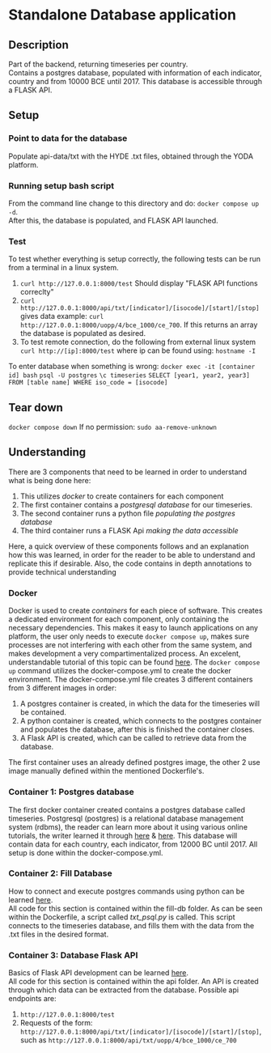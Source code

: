 # Standalone Database application
## Description
Part of the backend, returning timeseries per country.  
Contains a postgres database, populated with information of each indicator, country and from 10000 BCE until 2017. This database is accessible through a FLASK API.

## Setup 
### Point to data for the database
Populate api-data/txt with the HYDE .txt files, obtained through the YODA platform.

### Running setup bash script
From the command line change to this directory and do:
`docker compose up -d`.  
After this, the database is populated, and FLASK API launched.

### Test
To test whether everything is setup correctly, the following tests can be run from a terminal in a linux system.
1) `curl http://127.0.0.1:8000/test` Should display "FLASK API functions correclty" 
2) `curl http://127.0.0.1:8000/api/txt/[indicator]/[isocode]/[start]/[stop]` gives data
example: `curl http://127.0.0.1:8000/uopp/4/bce_1000/ce_700`. If this returns an array the database is populated as desired.
3) To test remote connection, do the following from external linux system `curl http://[ip]:8000/test`
where ip can be found using: `hostname -I`

To enter database when something is wrong:
`docker exec -it [container id] bash`
`psql -U postgres`
`\c timeseries`
`SELECT [year1, year2, year3] FROM [table name] WHERE iso_code = [isocode]`

## Tear down
`docker compose down`
If no permission: `sudo aa-remove-unknown`

## Understanding
There are 3 components that need to be learned in order to understand what is being done here:
1) This utilizes *docker* to create containers for each component
2) The first container contains a *postgresql database* for our timeseries.
3) The second container runs a python file *populating the postgres database*
4) The third container runs a FLASK Api *making the data accessible*  <br/>

Here, a quick overview of these components follows and an explanation how this was learned, in order for the reader to be able to understand and replicate this if desirable. Also, the code contains in depth annotations to provide technical understanding

### Docker
Docker is used to create *containers* for each piece of software. This creates a dedicated environment for each component, only containing the necessary dependencies. This makes it easy to launch applications on any platform, the user only needs to execute `docker compose up`, makes sure processes are not interfering with each other from the same system, and makes development a very compartimentalized process. An excelent, understandable tutorial of this topic can be found [here](https://docker-curriculum.com/).
The `docker compose up` command utilizes the docker-compose.yml to create the docker environment.
The docker-compose.yml file creates 3 different containers from 3 different images in order:
1) A postgres container is created, in which the data for the timeseries will be contained.
2) A python container is created, which connects to the postgres container and populates the database, after this is finished the container closes.
3) A Flask API is created, which can be called to retrieve data from the database. <br/>

The first container uses an already defined postgres image, the other 2 use image manually defined within the mentioned Dockerfile's. 

### Container 1: Postgres database
The first docker container created contains a postgres database called timeseries. Postgresql (postgres) is a relational database management system (rdbms), the reader can learn more about it using various online tutorials, the writer learned it through [here](https://www.digitalocean.com/community/tutorials/how-to-install-and-use-postgresql-on-ubuntu-20-04) & [here](https://docs.qgis.org/3.28/en/docs/training_manual/). This database will contain data for each country, each indicator, from 12000 BC until 2017. All setup is done within the docker-compose.yml.

### Container 2: Fill Database
How to connect and execute postgres commands using python can be learned [here](https://pynative.com/python-postgresql-tutorial/).  
All code for this section is contained within the fill-db folder.
As can be seen within the Dockerfile, a script called *txt_psql.py* is called.
This script connects to the timeseries database, and fills them with the data from the .txt files in the desired format.

### Container 3: Database Flask API
Basics of Flask API development can be learned [here](https://pythonbasics.org/flask-rest-api/).  
All code for this section is contained within the api folder.
An API is created through which data can be extracted from the database. Possible api endpoints are: 
1) `http://127.0.0.1:8000/test`
2) Requests of the form: `http://127.0.0.1:8000/api/txt/[indicator]/[isocode]/[start]/[stop]`, such as `http://127.0.0.1:8000/api/txt/uopp/4/bce_1000/ce_700`